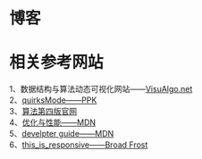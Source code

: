 # 博客


# 相关参考网站
1、数据结构与算法动态可视化网站——[VisuAlgo.net](https://visualgo.net/zh)  
2、[quirksMode——PPK](https://www.quirksmode.org/)   
3、[算法第四版官网](https://algs4.cs.princeton.edu/home/)   
4、[优化与性能——MDN](https://developer.mozilla.org/zh-CN/docs/Web/Guide/Performance)  
5、[develpter guide——MDN](https://developer.mozilla.org/en-US/docs/Web/Guide)  
6、[this_is_responsive——Broad Frost](http://bradfrost.github.io/this-is-responsive/)
